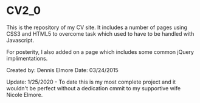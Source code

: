 # CV2_0
This is the repository of my CV site. It includes a number of pages using CSS3
and HTML5 to overcome task which used to have to be handled with Javascript.

For posterity, I also added on a page which includes some common jQuery implimentations.

Created by: Dennis Elmore
Date: 03/24/2015

Update: 1/25/2020 - To date this is my most complete project and it wouldn't be perfect without a dedication cmmit to my supportive wife Nicole Elmore.
